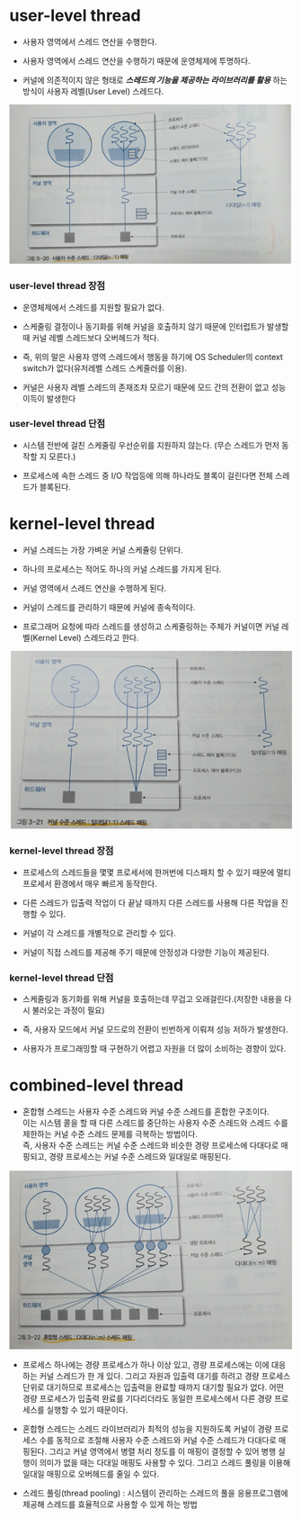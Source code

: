 # user-level thread

- 사용자 영역에서 스레드 연산을 수행한다. 

- 사용자 영역에서 스레드 연산을 수행하기 때문에 운영체제에 투명하다. 

- 커널에 의존적이지 않은 형태로 ***스레드의 기능을 제공하는 라이브러리를 활용*** 하는 방식이 사용자 레벨(User Level) 스레드다.

![Alt text](image.png)

### user-level thread 장점

- 운영체제에서 스레드를 지원할 필요가 없다. 

- 스케줄링 결정이나 동기화를 위해 커널을 호출하지 않기 때문에 인터럽트가 발생할 때 커널 레벨 스레드보다 오버헤드가 적다.

- 즉, 위의 말은 사용자 영역 스레드에서 행동을 하기에 OS Scheduler의 context switch가 없다(유저레벨 스레드 스케줄러를 이용).

- 커널은 사용자 레벨 스레드의 존재조차 모르기 때문에 모드 간의 전환이 없고 성능 이득이 발생한다

### user-level thread 단점

- 시스템 전반에 걸친 스케줄링 우선순위를 지원하지 않는다. (무슨 스레드가 먼저 동작할 지 모른다.)

- 프로세스에 속한 스레드 중 I/O 작업등에 의해 하나라도 블록이 걸린다면 전체 스레드가 블록된다.   


# kernel-level thread

- 커널 스레드는 가장 가벼운 커널 스케쥴링 단위다. 

- 하나의 프로세스는 적어도 하나의 커널 스레드를 가지게 된다. 

- 커널 영역에서 스레드 연산을 수행하게 된다.

- 커널이 스레드를 관리하기 때문에 커널에 종속적이다.

- 프로그래머 요청에 따라 스레드를 생성하고 스케줄링하는 주체가 커널이면 커널 레벨(Kernel Level) 스레드라고 한다.

![Alt text](image-1.png)

### kernel-level thread 장점

- 프로세스의 스레드들을 몇몇 프로세서에 한꺼번에 디스패치 할 수 있기 때문에 멀티프로세서 환경에서 매우 빠르게 동작한다.

- 다른 스레드가 입출력 작업이 다 끝날 때까지 다른 스레드를 사용해 다른 작업을 진행할 수 있다. 

- 커널이 각 스레드를 개별적으로 관리할 수 있다. 

- 커널이 직접 스레드를 제공해 주기 때문에 안정성과 다양한 기능이 제공된다.

### kernel-level thread 단점

- 스케줄링과 동기화를 위해 커널을 호출하는데 무겁고 오래걸린다.(저장한 내용을 다시 불러오는 과정이 필요)

- 즉, 사용자 모드에서 커널 모드로의 전환이 빈번하게 이뤄져 성능 저하가 발생한다.

- 사용자가 프로그래밍할 때 구현하기 어렵고 자원을 더 많이 소비하는 경향이 있다.

# combined-level thread

- 혼합형 스레드는 사용자 수준 스레드와 커널 수준 스레드를 혼합한 구조이다.    
이는 시스템 콜을 할 때 다른 스레드를 중단하는 사용자 수준 스레드와 스레드 수를 제한하는 커널 수준 스레드 문제를 극복하는 방법이다.    
즉, 사용자 수준 스레드는 커널 수준 스레드와 비슷한 경량 프로세스에 다대다로 매핑되고, 경량 프로세스는 커널 수준 스레드와 일대일로 매핑된다. 

![Alt text](image-2.png)

- 프로세스 하나에는 경량 프로세스가 하나 이상 있고, 경량 프로세스에는 이에 대응하는 커널 스레드가 한 개 있다. 그리고 자원과 입출력 대기를 하려고 경량 프로세스 단위로 대기하므로 프로세스는 입출력을 완료할 때까지 대기할 필요가 없다. 어떤 경량 프로세스가 입출력 완료를 기다리더라도 동일한 프로세스에서 다른 경량 프로세스를 실행할 수 있기 때문이다. 

- 혼합형 스레드는 스레드 라이브러리가 최적의 성능을 지원하도록 커널이 경량 프로세스 수를 동적으로 조절해 사용자 수준 스레드와 커널 수준 스레드가 다대다로 매핑된다. 그리고 커널 영역에서 병렬 처리 정도를 이 매핑이 결정할 수 있어 병행 실행이 의미가 없을 때는 다대일 매핑도 사용할 수 있다. 그리고 스레드 풀링을 이용해 일대일 매핑으로 오버헤드를 줄일 수 있다. 

- 스레드 풀링(thread pooling) : 시스템이 관리하는 스레드의 풀을 응용프로그램에 제공해 스레드를 효율적으로 사용할 수 있게 하는 방법
